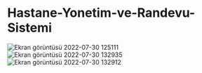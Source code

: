 # Hastane-Yonetim-ve-Randevu-Sistemi

![Ekran görüntüsü 2022-07-30 125111](https://user-images.githubusercontent.com/91667950/181905855-e064b65d-ddeb-4045-b3b7-cfeaa06b94cf.png)
![Ekran görüntüsü 2022-07-30 132935](https://user-images.githubusercontent.com/91667950/181906363-3387825c-3eaa-49ec-a84f-9290c35aea8c.png)
![Ekran görüntüsü 2022-07-30 132912](https://user-images.githubusercontent.com/91667950/181906364-e5a098f9-56e4-45e2-b955-b18aed74a599.png)
